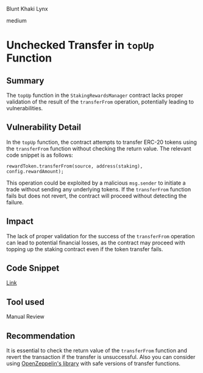 Blunt Khaki Lynx

medium

# Unchecked Transfer in `topUp` Function

## Summary
The `topUp` function in the `StakingRewardsManager` contract lacks proper validation of the result of the `transferFrom` operation, potentially leading to vulnerabilities.
## Vulnerability Detail
In the `topUp` function, the contract attempts to transfer ERC-20 tokens using the `transferFrom` function without checking the return value. The relevant code snippet is as follows:
```solidity
rewardToken.transferFrom(source, address(staking), config.rewardAmount);
```
This operation could be exploited by a malicious `msg.sender` to initiate a trade without sending any underlying tokens. If the `transferFrom` function fails but does not revert, the contract will proceed without detecting the failure.


## Impact
The lack of proper validation for the success of the `transferFrom` operation can lead to potential financial losses, as the contract may proceed with topping up the staking contract even if the token transfer fails.
## Code Snippet
[Link](https://github.com/sherlock-audit/2024-01-telcoin/blob/main/telcoin-audit/contracts/telx/core/StakingRewardsManager.sol#L254-L279)
## Tool used

Manual Review

## Recommendation
It is essential to check the return value of the `transferFrom` function and revert the transaction if the transfer is unsuccessful. Also you can consider using [OpenZeppelin's library](https://github.com/OpenZeppelin/openzeppelin-contracts/blob/master/contracts/token/ERC20/utils/SafeERC20.sol) with safe versions of transfer functions.